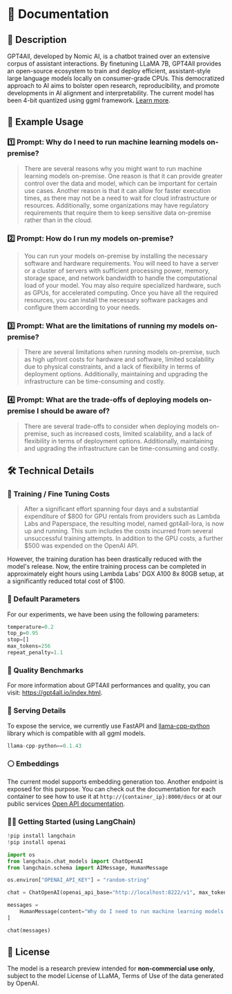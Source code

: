 # 📑 Documentation

## 📌 Description

GPT4All, developed by Nomic AI, is a chatbot trained over an extensive corpus of assistant interactions. By finetuning LLaMA 7B, GPT4All provides an open-source ecosystem to train and deploy efficient, assistant-style large language models locally on consumer-grade CPUs. This democratized approach to AI aims to bolster open research, reproducibility, and promote developments in AI alignment and interpretability. The current model has been 4-bit quantized using ggml framework. [Learn more](https://github.com/nomic-ai/gpt4all).

## 📒 Example Usage

### 1️⃣ Prompt: Why do I need to run machine learning models on-premise?

> There are several reasons why you might want to run machine learning models on-premise. One reason is that it can provide greater control over the data and model, which can be important for certain use cases. Another reason is that it can allow for faster execution times, as there may not be a need to wait for cloud infrastructure or resources. Additionally, some organizations may have regulatory requirements that require them to keep sensitive data on-premise rather than in the cloud.

### 2️⃣ Prompt: How do I run my models on-premise?

> You can run your models on-premise by installing the necessary software and hardware requirements. You will need to have a server or a cluster of servers with sufficient processing power, memory, storage space, and network bandwidth to handle the computational load of your model. You may also require specialized hardware, such as GPUs, for accelerated computing. Once you have all the required resources, you can install the necessary software packages and configure them according to your needs.

### 3️⃣ Prompt: What are the limitations of running my models on-premise?

> There are several limitations when running models on-premise, such as high upfront costs for hardware and software, limited scalability due to physical constraints, and a lack of flexibility in terms of deployment options. Additionally, maintaining and upgrading the infrastructure can be time-consuming and costly.

### 4️⃣ Prompt: What are the trade-offs of deploying models on-premise I should be aware of?

> There are several trade-offs to consider when deploying models on-premise, such as increased costs, limited scalability, and a lack of flexibility in terms of deployment options. Additionally, maintaining and upgrading the infrastructure can be time-consuming and costly.


## 🛠️ Technical Details

### 🔧 Training / Fine Tuning Costs

> After a significant effort spanning four days and a substantial expenditure of $800 for GPU rentals from providers such as Lambda Labs and Paperspace, the resulting model, named gpt4all-lora, is now up and running. This sum includes the costs incurred from several unsuccessful training attempts. In addition to the GPU costs, a further $500 was expended on the OpenAI API. 

However, the training duration has been drastically reduced with the model's release. Now, the entire training process can be completed in approximately eight hours using Lambda Labs' DGX A100 8x 80GB setup, at a significantly reduced total cost of $100.

### 🔢 Default Parameters

For our experiments, we have been using the following parameters:

```python
temperature=0.2
top_p=0.95
stop=[]
max_tokens=256
repeat_penalty=1.1
```

### 🔎 Quality Benchmarks

For more information about GPT4All performances and quality, you can visit: https://gpt4all.io/index.html.

### 🚀 Serving Details

To expose the service, we currently use FastAPI and [llama-cpp-python](https://abetlen.github.io/llama-cpp-python/) library which is compatible with all ggml models.

```python
llama-cpp-python==0.1.43
```

### ⚪️ Embeddings

The current model supports embedding generation too. Another endpoint is exposed for this purpose. You can check out the documentation for each container to see how to use it at `http://{container_ip}:8000/docs` or at our public services [Open API documentation](https://mock.prem.ninja/docs).

### 🦜🔗 Getting Started (using LangChain)

```python
!pip install langchain
!pip install openai

import os
from langchain.chat_models import ChatOpenAI
from langchain.schema import AIMessage, HumanMessage

os.environ["OPENAI_API_KEY"] = "random-string"

chat = ChatOpenAI(openai_api_base="http://localhost:8222/v1", max_tokens=128)

messages = 
    HumanMessage(content="Why do I need to run machine learning models on-premise?")
]

chat(messages)
```

## 📜 License

The model is a research preview intended for **non-commercial use only**, subject to the model License of LLaMA, Terms of Use of the data generated by OpenAI.
